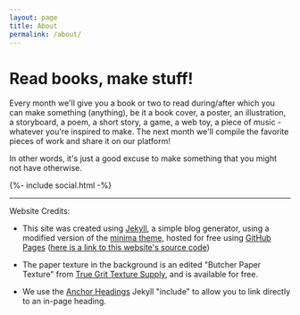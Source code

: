 ```yaml
---
layout: page
title: About
permalink: /about/
---
```


# Read books, make stuff! 

Every month we'll give you a book or two to read during/after which you can make something (anything), be it a book cover, a poster, an illustration, a storyboard, a poem, a short story, a game, a web toy, a piece of music - whatever you're inspired to make. The next month we'll compile the favorite pieces of work and share it on our platform! 

In other words, it's just a good excuse to make something that you might not have otherwise.

<div>
    {%- include social.html -%}
</div>

*****

Website Credits:

* This site was created using [Jekyll](https://jekyllrb.com/), a simple blog generator, using a modified version of the [minima theme](https://github.com/jekyll/minima), hosted for free using [GitHub Pages](https://pages.github.com/) ([here is a link to this website's source code](https://github.com/creatives-book-club/creatives-book-club.github.io))

* The paper texture in the background is an edited "Butcher Paper Texture" from [True Grit Texture Supply](https://www.truegrittexturesupply.com/), and is available for free.

* We use the [Anchor Headings](https://github.com/allejo/jekyll-anchor-headings) Jekyll "include" to allow you to link directly to an in-page heading.